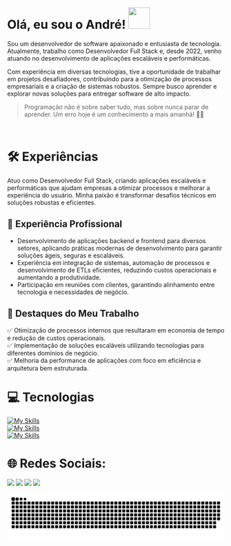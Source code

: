 # Olá, eu sou o André! <img src="https://media.giphy.com/media/huJXnKtC5Ly1VWfpIQ/giphy.gif" height="50px" width="50px"> 

Sou um desenvolvedor de software apaixonado e entusiasta de tecnologia. Atualmente, trabalho como Desenvolvedor Full Stack e, desde 2022, venho atuando no desenvolvimento de aplicações escaláveis e performáticas.

Com experiência em diversas tecnologias, tive a oportunidade de trabalhar em projetos desafiadores, contribuindo para a otimização de processos empresariais e a criação de sistemas robustos. Sempre busco aprender e explorar novas soluções para entregar software de alto impacto.

> Programação não é sobre saber tudo, mas sobre nunca parar de aprender. Um erro hoje é um conhecimento a mais amanhã! 🎯📖
<br/>

# 🛠️ Experiências
Atuo como Desenvolvedor Full Stack, criando aplicações escaláveis e performáticas que ajudam empresas a otimizar processos e melhorar a experiência do usuário. Minha paixão é transformar desafios técnicos em soluções robustas e eficientes.

## 🚀 Experiência Profissional

  - Desenvolvimento de aplicações backend e frontend para diversos setores, aplicando práticas modernas de desenvolvimento para garantir soluções ágeis, seguras e escaláveis.
  - Experiência em integração de sistemas, automação de processos e desenvolvimento de ETLs eficientes, reduzindo custos operacionais e aumentando a produtividade.
  - Participação em reuniões com clientes, garantindo alinhamento entre tecnologia e necessidades de negócio.

## 📌 Destaques do Meu Trabalho
✅ Otimização de processos internos que resultaram em economia de tempo e redução de custos operacionais. <br/>
✅ Implementação de soluções escaláveis utilizando tecnologias para diferentes domínios de negócio. <br/>
✅ Melhoria da performance de aplicações com foco em eficiência e arquitetura bem estruturada. <br/>

# 💻 Tecnologias
[![My Skills](https://skillicons.dev/icons?i=js,vue,vuetify,react,cypress,py,django,flask,c,cpp,java&perline=18)](https://skillicons.dev)
<br/>
[![My Skills](https://skillicons.dev/icons?i=linux,docker,git,regex,mysql,postgres,mongodb,redis,postman&perline=18)](https://skillicons.dev)
<br/>
[![My Skills](https://skillicons.dev/icons?i=vscode,vim&perline=18)](https://skillicons.dev)

  
# 🌐 Redes Sociais:
<div> 
  <a href="https://www.linkedin.com/in/jose-andre-psn" target="_blank"><img src="https://img.shields.io/badge/-LinkedIn-%230077B5?style=for-the-badge&logo=linkedin&logoColor=white" target="_blank"></a> 
  <a href = "mailto:jose.andre.psn@gmail.com" target="_blank"><img src="https://img.shields.io/badge/Gmail-D14836?style=for-the-badge&logo=gmail&logoColor=white" target="_blank"></a>
  <a href="https://wa.me/+5584987614805" target="_blank"><img src="https://img.shields.io/badge/WhatsApp-25D366?style=for-the-badge&logo=whatsapp&logoColor=white" target="_blank"></a>
  <a href="https://t.me/joseandre" target="_blank"><img src="https://img.shields.io/badge/Telegram-2CA5E0?style=for-the-badge&logo=telegram&logoColor=white" target="_blank"></a> 
</div>

![Snake animation - Ocean Dark](https://github.com/joseandrepereira/joseandrepereira/blob/output/ocean-dark.svg)
##
